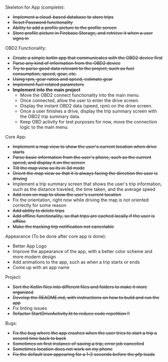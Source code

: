 Skeleton for App (complete):
- ~~Implement a cloud-based database to store trips~~
- ~~Reset Password functionality~~
- ~~Ability to add a profile picture to the profile screen~~
- ~~Store profile picture in Firebase Storage, and retrieve it when a user signs in~~

OBD2 Functionality:
- ~~Create a simple kotlin app that communicates with the OBD2 device first~~
- ~~Parse any kind of information from the OBD2 device~~
- ~~Try to parse good data relevant to the project, such as fuel consumption, speed, gear, etc.~~
- ~~Using rpm, gear ratios and speed, estimate gear~~
- ~~Implement fuel related parameters~~
- **Implement into the main project**
    - Move the OBD2 connect functionality into the main menu.
    - Once connected, allow the user to enter the drive screen.
    - Display the instant OBD2 data (speed, rpm) on the drive screen.
    - Once a user finishes a drive, display the trip summary screen with the OBD2 trip summary data.
    - Keep OBD activity for test purposes for now, move the connection logic to the main menu.

Core App:
- ~~Implement a map view to show the user's current location when drive starts~~
- ~~Parse basic information from the user's phone, such as the current speed, and display it on the screen~~
- ~~Tilt the map view so its in 3d mode~~
- ~~Orient the map view so that it is always facing the direction the user is driving~~
- Implement a trip summary screen that shows the user's trip information, such as the distance traveled, 
the time taken, and the average speed
- ~~Add icon on map to show the user's current location~~
- Fix the orientation, right now while driving the map is not oriented correctly for some reason
- ~~Add ability to delete trips~~
- ~~Add offline functionality, so that trips are cached locally if the user is offline~~
- ~~Make the tracking trip notification not cancelable~~

Appearance (To be done after core app is done):
- Better App Logo
- Improve the appearance of the app, with a better color scheme and more modern design
- Add animations to the app, such as when a trip starts or ends
- Come up with an app name

Project:
- ~~Sort the Kotlin files into different files and folders to make it more organized~~
- ~~Develop the README.md, with instructions on how to build and run the app~~
- Fix linting issues
- ~~Refactor StartDriveActivity.kt to reduce code repetition !!~~

Bugs:
- ~~Fix the bug where the app crashes when the user tries to start a trip a second time back to back~~
- ~~Sometimes on first instance of saving a trip, error job cancelled~~
- ~~Sometimes location does not work on my phone~~
- ~~Fix the default icon appearing for a 1-2 seconds before the pfp loads~~